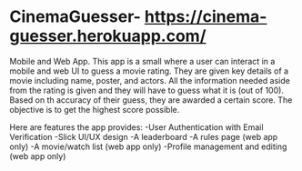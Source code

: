 # CinemaGuesser- https://cinema-guesser.herokuapp.com/
Mobile and Web App.
This app is a small where a user can interact in a mobile and web UI to guess a movie rating. 
They are given key details of a movie including name, poster, and actors.
All the information needed aside from the rating is given and they will have to guess what it is (out of 100).
Based on th accuracy of their guess, they are awarded a certain score. The objective is to get the highest score possible.

Here are features the app provides: 
-User Authentication with Email Verification 
-Slick UI/UX design
-A leaderboard
-A rules page (web app only)
-A movie/watch list (web app only)
-Profile management and editing (web app only)
